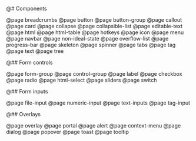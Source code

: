 @# Components

<!-- Exact ordering of components in the navbar: -->

@page breadcrumbs
@page button
@page button-group
@page callout
@page card
@page collapse
@page collapsible-list
@page editable-text
@page html
@page html-table
@page hotkeys
@page icon
@page menu
@page navbar
@page non-ideal-state
@page overflow-list
@page progress-bar
@page skeleton
@page spinner
@page tabs
@page tag
@page text
@page tree

@## Form controls

@page form-group
@page control-group
@page label
@page checkbox
@page radio
@page html-select
@page sliders
@page switch

@## Form inputs

@page file-input
@page numeric-input
@page text-inputs
@page tag-input

@## Overlays

@page overlay
@page portal
@page alert
@page context-menu
@page dialog
@page popover
@page toast
@page tooltip
